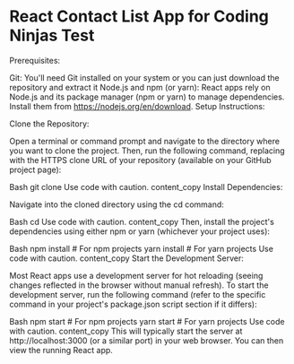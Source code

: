 # React Contact List App for Coding Ninjas Test

Prerequisites:

Git: You'll need Git installed on your system or you can just download the repository and extract it
Node.js and npm (or yarn): React apps rely on Node.js and its package manager (npm or yarn) to manage dependencies. Install them from https://nodejs.org/en/download.
Setup Instructions:

Clone the Repository:

Open a terminal or command prompt and navigate to the directory where you want to clone the project. Then, run the following command, replacing <URL> with the HTTPS clone URL of your repository (available on your GitHub project page):

Bash
git clone <URL>
Use code with caution.
content_copy
Install Dependencies:

Navigate into the cloned directory using the cd command:

Bash
cd <repository-name>
Use code with caution.
content_copy
Then, install the project's dependencies using either npm or yarn (whichever your project uses):

Bash
npm install  # For npm projects
yarn install  # For yarn projects
Use code with caution.
content_copy
Start the Development Server:

Most React apps use a development server for hot reloading (seeing changes reflected in the browser without manual refresh). To start the development server, run the following command (refer to the specific command in your project's package.json script section if it differs):

Bash
npm start  # For npm projects
yarn start  # For yarn projects
Use code with caution.
content_copy
This will typically start the server at http://localhost:3000 (or a similar port) in your web browser. You can then view the running React app.

